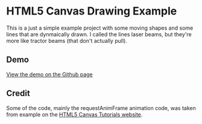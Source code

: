 # HTML5 Canvas Drawing Example

This is a just a simple example project with some moving shapes and some lines that are dynmaically drawn.  I called the lines laser beams, but they're more like tractor beams (that don't actually pull).

## Demo

[View the demo on the Github page](http://jbubriski.github.io/HTML5-Laser-Beams/)

## Credit

Some of the code, mainly the requestAnimFrame animation code, was taken from example on the [HTML5 Canvas Tutorials website](http://www.html5canvastutorials.com).
